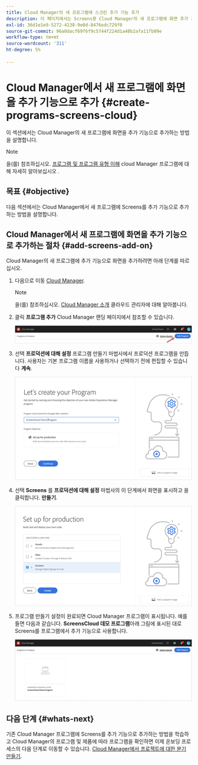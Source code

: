 ```yaml
---
title: Cloud Manager의 새 프로그램에 스크린 추가 기능 추가
description: 이 페이지에서는 Screens용 Cloud Manager의 새 프로그램에 화면 추가 기능을 as a Cloud Service으로 추가하는 방법에 대해 설명합니다.
exl-id: 36d1e1e9-5272-4138-9e0d-8476edc729f0
source-git-commit: 96a0dacf69f6f9c5744f224d1a48b2afa11fb09e
workflow-type: tm+mt
source-wordcount: '311'
ht-degree: 5%

---
```


# Cloud Manager에서 새 프로그램에 화면을 추가 기능으로 추가 {#create-programs-screens-cloud}

이 섹션에서는 Cloud Manager의 새 프로그램에 화면을 추가 기능으로 추가하는 방법을 설명합니다.

>[!NOTE]
>을(를) 참조하십시오. [프로그램 및 프로그램 유형 이해](https://experienceleague.adobe.com/docs/experience-manager-cloud-service/onboarding/getting-access/understand-program-types.html?lang=en) cloud Manager 프로그램에 대해 자세히 알아보십시오 .

## 목표 {#objective}

다음 섹션에서는 Cloud Manager에서 새 프로그램에 Screens를 추가 기능으로 추가하는 방법을 설명합니다.

## Cloud Manager에서 새 프로그램에 화면을 추가 기능으로 추가하는 절차 {#add-screens-add-on}

Cloud Manager의 새 프로그램에 추가 기능으로 화면을 추가하려면 아래 단계를 따르십시오.

1. 다음으로 이동 [Cloud Manager](https://my.cloudmanager.adobe.com/).

   >[!NOTE]
   >을(를) 참조하십시오. [Cloud Manager 소개](https://experienceleague.adobe.com/docs/experience-manager-cloud-service/onboarding/onboarding-concepts/cloud-manager-introduction.html?lang=en) 클라우드 관리자에 대해 알아봅니다.

1. 클릭 **프로그램 추가** Cloud Manager 랜딩 페이지에서 참조할 수 있습니다.

   ![이미지](/help/screens-cloud/assets/onboarding/onboard-screens-addon1.png)

1. 선택 **프로덕션에 대해 설정** 프로그램 만들기 마법사에서 프로덕션 프로그램을 만듭니다. 사용자는 기본 프로그램 이름을 사용하거나 선택하기 전에 편집할 수 있습니다 **계속**.

   ![이미지](/help/screens-cloud/assets/onboarding/onboard-screens-addon2.png)

1. 선택 **Screens** 를 **프로덕션에 대해 설정** 마법사의 이 단계에서 화면을 표시하고 을 클릭합니다. **만들기**.

   ![이미지](/help/screens-cloud/assets/onboarding/onboard-screens-addon3.png)

1. 프로그램 만들기 설정이 완료되면 Cloud Manager 프로그램이 표시됩니다. 예를 들면 다음과 같습니다. **ScreensCloud 데모 프로그램**&#x200B;아래 그림에 표시된 대로 Screens를 프로그램에서 추가 기능으로 사용합니다.

   ![이미지](/help/screens-cloud/assets/onboarding/onboard-screens-addon4.png)

## 다음 단계 {#whats-next}

기존 Cloud Manager 프로그램에 Screens를 추가 기능으로 추가하는 방법을 학습하고 Cloud Manager의 프로그램 및 제품에 따라 프로그램을 확인하면 이제 온보딩 프로세스의 다음 단계로 이동할 수 있습니다. [Cloud Manager에서 프로젝트에 대한 분기 만들기](/help/screens-cloud/onboarding-screens-cloud/creating-a-branch.md).
